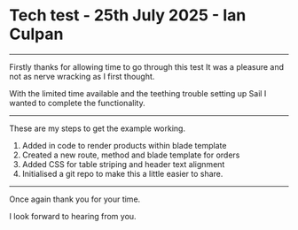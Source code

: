 # Tech test - 25th July 2025 - Ian Culpan

---

Firstly thanks for allowing time to go through this test
It was a pleasure and not as nerve wracking as I first thought.

With the limited time available and the teething trouble setting up Sail I wanted to complete the functionality.

___

These are my steps to get the example working.
1. Added in code to render products within blade template
2. Created a new route, method and blade template for orders
3. Added CSS for table striping and header text alignment
4. Initialised a git repo to make this a little easier to share.

___

Once again thank you for your time.

I look forward to hearing from you.


